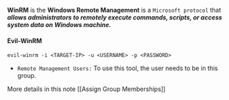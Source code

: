 **WinRM** is the **Windows Remote Management** is a `Microsoft protocol` that ***allows administrators to remotely execute commands, scripts, or access system data on Windows machine.***
#### Evil-WinRM
```
evil-winrm -i <TARGET-IP> -u <USERNAME> -p <PASSWORD>
```
- `Remote Management Users:` To use this tool, the user needs to be in this group.


More details in this note [[Assign Group Memberships]]